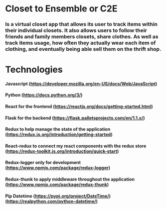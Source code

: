 # Closet to Ensemble or C2E
### Is a virtual closet app that allows its user to track items within their individual closets. It also allows users to follow their friends and family members closets, share clothes. As well as track items usage, how often they actually wear each item of clothing, and eventually being able sell them on the thrift shop.

# Technologies
#### Javascript (https://developer.mozilla.org/en-US/docs/Web/JavaScript)
#### Python (https://docs.python.org/3/)
#### React for the frontend (https://reactjs.org/docs/getting-started.html)
#### Flask for the backend (https://flask.palletsprojects.com/en/1.1.x/)
#### Redux to help manage the state of the application (https://redux.js.org/introduction/getting-started)
#### React-redux to connect my react components with the redux store (https://redux-toolkit.js.org/introduction/quick-start)
#### Redux-logger only for development (https://www.npmjs.com/package/redux-logger)
#### Redux-thunk to apply middleware throughout the application (https://www.npmjs.com/package/redux-thunk)
#### Pip Datetime (https://pypi.org/project/DateTime/) (https://realpython.com/python-datetime/)
